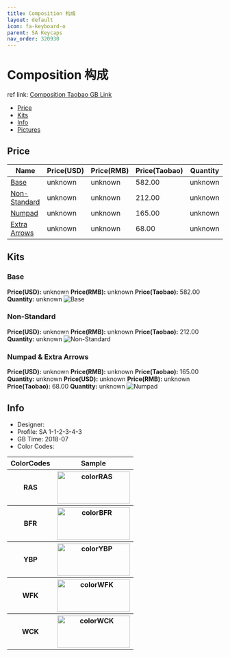 ```yaml
---
title: Composition 构成
layout: default
icon: fa-keyboard-o
parent: SA Keycaps
nav_order: 320930
---
```


# Composition 构成

ref link: [Composition Taobao GB Link](https://item.taobao.com/item.htm?spm=a230r.1.14.16.44076c42YTtCE4&id=571519753155&ns=1&abbucket=11#detail)

* [Price](#price)
* [Kits](#kits)
* [Info](#info)
* [Pictures](#pictures)


## Price  

| Name          | Price(USD)    |  Price(RMB) |  Price(Taobao) | Quantity |
| ------------- | ------------- |  ---------- |  --------- | -------- |
|[Base](#base)|unknown|unknown|582.00|unknown|
|[Non-Standard](#non-standard)|unknown|unknown|212.00|unknown|
|[Numpad](#numpad)|unknown|unknown|165.00|unknown|
|[Extra Arrows](#numpad--extra-arrows)|unknown|unknown|68.00|unknown|


## Kits
### Base
**Price(USD):** unknown    **Price(RMB):** unknown    **Price(Taobao):** 582.00    **Quantity:** unknown
<img src="{{ 'assets/images/sa-keycaps/composition/kits_pics/base.jpg' | relative_url }}" alt="Base" class="image featured">

### Non-Standard
**Price(USD):** unknown    **Price(RMB):** unknown    **Price(Taobao):** 212.00    **Quantity:** unknown
<img src="{{ 'assets/images/sa-keycaps/composition/kits_pics/non-standard.jpg' | relative_url }}" alt="Non-Standard" class="image featured">

### Numpad & Extra Arrows
**Price(USD):** unknown    **Price(RMB):** unknown    **Price(Taobao):** 165.00    **Quantity:** unknown
**Price(USD):** unknown    **Price(RMB):** unknown    **Price(Taobao):** 68.00    **Quantity:** unknown
<img src="{{ 'assets/images/sa-keycaps/composition/kits_pics/numpad-extra-arrows.jpg' | relative_url }}" alt="Numpad" class="image featured">


## Info
* Designer: 
* Profile: SA 1-1-2-3-4-3
* GB Time: 2018-07
* Color Codes:  
<table style="width:100%">
  <tr>
    <th>ColorCodes</th>
    <th>Sample</th>
  </tr>
  <tr>
    <th>RAS</th>
    <th><img src="{{ 'assets/images/sa-keycaps/SP_ColorCodes/abs/SP_Abs_ColorCodes_RAS.png' | relative_url }}" alt="colorRAS" height="75" width="170"></th>
  </tr>
  <tr>
    <th>BFR</th>
    <th><img src="{{ 'assets/images/sa-keycaps/SP_ColorCodes/abs/SP_Abs_ColorCodes_BFR.png' | relative_url }}" alt="colorBFR" height="75" width="170"></th>
  </tr>
  <tr>
    <th>YBP</th>
    <th><img src="{{ 'assets/images/sa-keycaps/SP_ColorCodes/abs/SP_Abs_ColorCodes_YBP.png' | relative_url }}" alt="colorYBP" height="75" width="170"></th>
  </tr>
  <tr>
    <th>WFK</th>
    <th><img src="{{ 'assets/images/sa-keycaps/SP_ColorCodes/abs/SP_Abs_ColorCodes_WFK.png' | relative_url }}" alt="colorWFK" height="75" width="170"></th>
  </tr>
  <tr>
    <th>WCK</th>
    <th><img src="{{ 'assets/images/sa-keycaps/SP_ColorCodes/abs/SP_Abs_ColorCodes_WCK.png' | relative_url }}" alt="colorWCK" height="75" width="170"></th>
  </tr>
</table>
